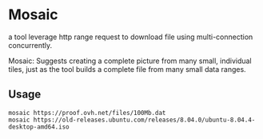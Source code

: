 # Mosaic

a tool leverage http range request to download file using multi-connection concurrently.

Mosaic: Suggests creating a complete picture from many small, individual tiles, just as the tool builds a complete file from many small data ranges.

## Usage

```shell
mosaic https://proof.ovh.net/files/100Mb.dat
mosaic https://old-releases.ubuntu.com/releases/8.04.0/ubuntu-8.04.4-desktop-amd64.iso
```
